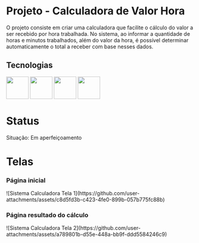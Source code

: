   <h1>Projeto - Calculadora de Valor Hora</h1>
  
  <p>O projeto consiste em criar uma calculadora que facilite o cálculo do valor a ser recebido por hora trabalhada. No sistema, ao informar a quantidade de horas e minutos trabalhados, além do valor da hora, é possível determinar automaticamente o total a receber com base nesses dados.</p>
  
  <h2>Tecnologias</h2>
    
  <span>
    <img src="https://getbootstrap.com/docs/5.0/assets/brand/bootstrap-logo.svg" height="60">
    <img src="https://upload.wikimedia.org/wikipedia/commons/thumb/3/31/Webysther_20160423_-_Elephpant.svg/2560px-Webysther_20160423_-_Elephpant.svg.png" height="60">
    <img src="https://encrypted-tbn0.gstatic.com/images?q=tbn:ANd9GcQHbFyCIgAHrJAjB1IqhtfJbYgp0PgEVBumx2XhfvNh5srt0lMNgSLR1aS8MhlOpZBVrb0&usqp=CAU" height="60">
    <img src="https://cdn-icons-png.flaticon.com/512/732/732190.png" height="60">
  </span>
   
  <h1>Status</h1>
  <p> Situação: Em aperfeiçoamento </p>

  <h1>Telas </h1>
  <h3> Página inicial </h3>
  ![Sistema Calculadora Tela 1](https://github.com/user-attachments/assets/c8d5fd3b-c423-4fe0-899b-057b775fc88b)
  <br>
  
  <h3>Página resultado do cálculo </h3>
  ![Sistema Calculadora Tela 2](https://github.com/user-attachments/assets/a789801b-d55e-448a-bb9f-ddd5584246c9)

  

